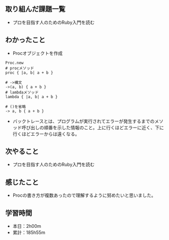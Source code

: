 ## 取り組んだ課題一覧
- プロを目指す人のためのRuby入門を読む
## わかったこと
- Procオブジェクトを作成
```
Proc.new
# procメソッド
proc { |a, b| a + b }

# ->構文
->(a, b) { a + b }
# lambdaメソッド
lambda { |a, b| a + b }

# ()を省略
-> a, b { a + b }
```
- バックトレースとは、プログラムが実行されてエラーが発生するまでのメソッド呼び出しの順番を示した情報のこと。上に行くほどエラーに近く、下に行くほどエラーからは遠くなる。
## 次やること
- プロを目指す人のためのRuby入門を読む
## 感じたこと
- Procの書き方が複数あったので理解するように努めたいと思いました。
## 学習時間
- 本日：2h00m
- 累計：185h55m
